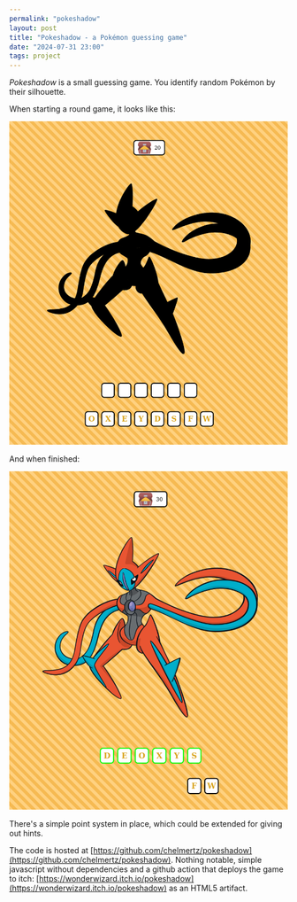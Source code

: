 ```yaml
---
permalink: "pokeshadow"
layout: post
title: "Pokeshadow - a Pokémon guessing game"
date: "2024-07-31 23:00"
tags: project
---
```


_Pokeshadow_ is a small guessing game. You identify random Pokémon by their silhouette.

When starting a round game, it looks like this:

![pokeshadow](/assets/pokeshadow-new-game.png)

And when finished:

![pokeshadow](/assets/pokeshadow-guessed.png)

There's a simple point system in place, which could be extended for giving out hints.

The code is hosted at [https://github.com/chelmertz/pokeshadow](https://github.com/chelmertz/pokeshadow). Nothing notable, simple javascript without dependencies and a github action that deploys the game to itch: [https://wonderwizard.itch.io/pokeshadow](https://wonderwizard.itch.io/pokeshadow) as an HTML5 artifact.

